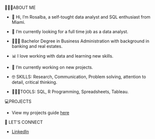 🙋🏻‍♀️ABOUT ME 

- 👋 Hi, I’m Rosalba, a self-tought data analyst and SQL enthusiast from Miami. 
- 👀 I’m currently looking for a full time job as a data analyst.
- 👩🏻‍🎓 Bachelor Degree in Business Administration with background in banking and real estates. 
- 📊 I love working with data and learning new skills.
- 🌱 I’m currently working on new projects.

- 🤓 SKILLS: Research, Communication, Problem solving, attention to detail, critical thinking. 

- 👩🏻‍💻TOOLS: SQL, R Programming, Spreadsheets, Tableau.  

💻PROJECTS

-  View my projects guide [here](https://github.com/rosalbamartin?tab=repositories)

📩 LET'S CONNECT

- [LinkedIn](https://www.linkedin.com/in/rosalba-martin-miami/)



